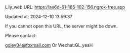 Lily_web URL: https://ae6d-61-165-102-156.ngrok-free.app

Updated at: 2024-12-10 13:59:37

If you cannot open this URL, the server might be down.

Please contact: 

goley04@foxmail.com Or Wechat:GL_yeaH
